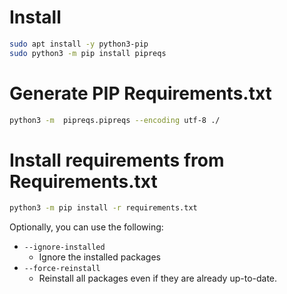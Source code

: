 # Install

```sh
sudo apt install -y python3-pip
sudo python3 -m pip install pipreqs
```

# Generate PIP Requirements.txt

```sh
python3 -m  pipreqs.pipreqs --encoding utf-8 ./
```

# Install requirements from Requirements.txt

```sh
python3 -m pip install -r requirements.txt
```

Optionally, you can use the following:

* `--ignore-installed`
    * Ignore the installed packages
* `--force-reinstall`
    * Reinstall all packages even if they are already up-to-date.
